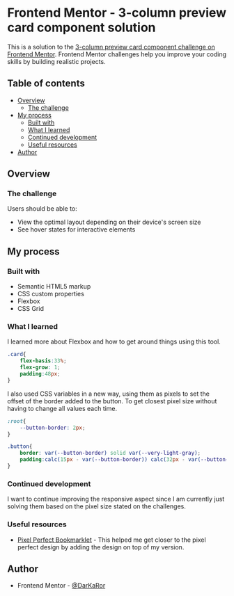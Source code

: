 # Frontend Mentor - 3-column preview card component solution

This is a solution to the [3-column preview card component challenge on Frontend Mentor](https://www.frontendmentor.io/challenges/3column-preview-card-component-pH92eAR2-). Frontend Mentor challenges help you improve your coding skills by building realistic projects. 

## Table of contents

- [Overview](#overview)
  - [The challenge](#the-challenge)
- [My process](#my-process)
  - [Built with](#built-with)
  - [What I learned](#what-i-learned)
  - [Continued development](#continued-development)
  - [Useful resources](#useful-resources)
- [Author](#author)

## Overview

### The challenge

Users should be able to:

- View the optimal layout depending on their device's screen size
- See hover states for interactive elements

## My process

### Built with

- Semantic HTML5 markup
- CSS custom properties
- Flexbox
- CSS Grid

### What I learned

I learned more about Flexbox and how to get around things using this tool.

```css
.card{
    flex-basis:33%;
    flex-grow: 1;
    padding:48px;
}
```

I also used CSS variables in a new way, using them as pixels to set the offset of the border added to the button. To get closest pixel size without having to change all values each time.

```css
:root{
    --button-border: 2px;
}

.button{
    border: var(--button-border) solid var(--very-light-gray);
    padding:calc(15px - var(--button-border)) calc(32px - var(--button-border)) calc(15px - var(--button-border)) calc(32px - var(--button-border));
}
```
### Continued development

I want to continue improving the responsive aspect since I am currently just solving them based on the pixel size stated on the challenges. 

### Useful resources

- [Pixel Perfect Bookmarklet](https://dsheiko.github.io/pixel-perfect-bookmarklet/) - This helped me get closer to the pixel perfect design by adding the design on top of my version.

## Author

- Frontend Mentor - [@DarKaRor](https://www.frontendmentor.io/profile/DarKaRor)
